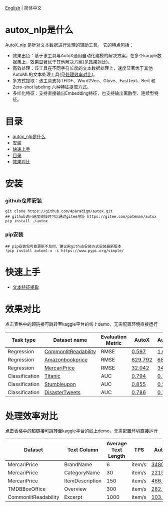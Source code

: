[English](./README_EN.md) | 简体中文

# autox_nlp是什么
AutoX_nlp 是针对文本数据进行处理的辅助工具。
它的特点包括：
- 效果出色：基于该工具与AutoX通用自动化建模的解决方案，在多个kaggle数据集上，效果显著优于其他解决方案(见[效果对比](#效果对比))。
- 高效处理：该工具在不同字符长度的文本数据处理上，速度显著优于其他AutoML的文本处理工具(见[处理效率对比](#处理效率对比))。
- 多方式提取：该工具支持TFIDF、Word2Vec、Glove、FastText、Bert 和 Zero-shot labeling 六种特征提取方式。
- 多样化特征：支持直接输出Embedding特征，也支持输出离散型、连续型特征。

# 目录
<!-- TOC -->

- [autox_nlp是什么](#autox_nlp是什么)
- [安装](#安装)
- [快速上手](#快速上手)
- [目录](#目录)
- [效果对比](#效果对比)

<!-- /TOC -->
# 安装

### github仓库安装
```
git clone https://github.com/4paradigm/autox.git
## github访问速度较慢时可以通过gitee地址 https://gitee.com/poteman/autox
pip install ./autox
```

### pip安装
```
## pip安装包可能更新不及时，建议用github安装方式安装最新版本
!pip install automl-x -i https://www.pypi.org/simple/
```
# 快速上手
- [文本特征提取](feature_engineer/README.md)


# 效果对比
点击表格中的超链接可跳转至kaggle平台的线上demo，无需配置环境直接运行

| Task type      | Dataset name                                                                             | Evaluation Metric | AutoX                                                                       | AutoGluon                                                                     | H2o                                                                           |
|----------------|------------------------------------------------------------------------------------------|-------------------|-----------------------------------------------------------------------------|-------------------------------------------------------------------------------|-------------------------------------------------------------------------------|
| Regression     | [CommonlitReadability](https://www.kaggle.com/hengwdai/commonlit-readability-data-split) | RMSE              | [0.597](https://www.kaggle.com/code/hengwdai/commonlit-readability-auto3ml) | [1.022](https://www.kaggle.com/code/hengwdai/commonlit-readability-autogluon) | [1.023](https://www.kaggle.com/code/hengwdai/commonlit-readability-h2o)       |
| Regression     | [Amazonbookprice](https://www.kaggle.com/hengwdai/amazon-book-price-data-split)          | RMSE              | [629.792](https://www.kaggle.com/code/hengwdai/amazon-book-price-auto3ml)   | [687.870](https://www.kaggle.com/hengwdai/amazon-book-price-autogluon)        | [642.167](https://www.kaggle.com/code/hengwdai/amazon-book-price-h2o/)        |
| Regression     | [MercariPrice](https://www.kaggle.com/hengwdai/mercariprice-data-split)                  | RMSE              | [32.042](https://www.kaggle.com/code/hengwdai/mercariprice-auto3ml)         | [34.500](https://www.kaggle.com/code/hengwdai/mercariprice-autogluon)         | [43.960](https://www.kaggle.com/code/hengwdai/mercariprice-h2o)               |
| Classification | [Titanic](https://www.kaggle.com/competitions/titanic/data)                              | AUC               | [0.794](https://www.kaggle.com/code/hengwdai/autox-titanic)                 | [0.780](https://www.kaggle.com/code/sishihara/autogluon-tabular-for-titanic)  | [0.768](https://www.kaggle.com/code/hengwdai/titanic-solution-with-basic-h2o) |
| Classification | [Stumbleupon](https://www.kaggle.com/hengwdai/stumbleupon-data-split)                    | AUC               | [0.855](https://www.kaggle.com/code/hengwdai/stumbleupon-auto3ml)           | [0.503](https://www.kaggle.com/code/hengwdai/stumbleupon-autogluon)           | [0.707](https://www.kaggle.com/code/hengwdai/stumbleupon-h2o)                 |
| Classification | [DisasterTweets](https://www.kaggle.com/competitions/nlp-getting-started/data)           | AUC               | [0.786](https://www.kaggle.com/code/hengwdai/tweeter-autox)                 | [0.746](https://www.kaggle.com/hengwdai/tweeter-autogluon)                    | [0.721](https://www.kaggle.com/code/hengwdai/tweeter-h2o)                     |

# 处理效率对比
点击表格中的超链接可跳转至kaggle平台的线上demo，无需配置环境直接运行

| Dataset              | Text Column     | Average Text Length | TPS    | AutoX                                                                               | AutoGluon                                                                               | H2O                                                                                    |
|----------------------|-----------------|---------------------|--------|-------------------------------------------------------------------------------------|-----------------------------------------------------------------------------------------|----------------------------------------------------------------------------------------|
| MercariPrice         | BrandName       | 6                   | item/s | [3480.66](https://www.kaggle.com/hengwdai/mercariprice-6-efficiency-auto3ml)        | [127.15](https://www.kaggle.com/hengwdai/mercariprice-6-efficiency-autogluon)           | [979.18](https://www.kaggle.com/hengwdai/mercariprice-6-efficiency-h2o)                |
| MercariPrice         | CategoryName    | 30                  | item/s | [2215.40](https://www.kaggle.com/hengwdai/mercariprice-30-efficiency-auto3ml)       | [118.92](https://www.kaggle.com/hengwdai/mercariprice-30-efficiency-autogluon)          | [656.80](https://www.kaggle.com/code/hengwdai/mercariprice-30-efficiency-h2o)          |
| MercariPrice         | ItemDescription | 150                 | item/s | [466.73](https://www.kaggle.com/hengwdai/mercariprice-150-efficiency-auto3ml)       | [65.46](https://www.kaggle.com/hengwdai/mercariprice-150-efficiency-autogluon)          | [183.14](https://www.kaggle.com/hengwdai/mercariprice-150-efficiency-h2o)              |
| TMDBBoxOffice        | Overview        | 300                 | item/s | [282.73](https://www.kaggle.com/code/hengwdai/tmdbboxoffice-300-efficiency-auto3ml) | [20.74](https://www.kaggle.com/code/hengwdai/tmdbboxoffice-300-efficiency-autogluon)    | [79.18](https://www.kaggle.com/hengwdai/tmdbboxoffice-300-efficiency-h2o)              |
| CommonlitReadability | Excerpt         | 1000                | item/s | [103.99](https://www.kaggle.com/hengwdai/commonlitreadability-1000-efficiency)      | [12.39](https://www.kaggle.com/hengwdai/commonlitreadability-1000-efficiency-autogluon) | [30.30](https://www.kaggle.com/code/hengwdai/commonlitreadability-1000-efficiency-h2o) |
